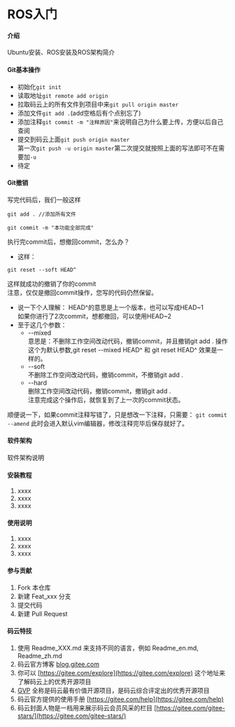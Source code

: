 # ROS入门

#### 介绍
Ubuntu安装、ROS安装及ROS架构简介

#### Git基本操作
+ 初始化`git init`
+ 读取地址`git remote add origin`
+ 拉取码云上的所有文件到项目中来`git pull origin master`
+ 添加文件`git add .`(add空格后有个点别忘了)
+ 添加注释`git commit -m "注释原因"`来说明自己为什么要上传，方便以后自己查阅
+ 提交到码云上面`git push origin master`  
  第一次`git push -u origin master`第二次提交就按照上面的写法即可不在需要加`-u`
+ 待定

#### Git撤销
写完代码后，我们一般这样
```
git add . //添加所有文件

git commit -m "本功能全部完成"
```
执行完commit后，想撤回commit，怎么办？

+ 这样：
```
git reset --soft HEAD^
```

这样就成功的撤销了你的commit  
注意，仅仅是撤回commit操作，您写的代码仍然保留。

+ 说一下个人理解：
HEAD^的意思是上一个版本，也可以写成HEAD~1  
如果你进行了2次commit，想都撤回，可以使用HEAD~2
+ 至于这几个参数：
  + --mixed  
    意思是：不删除工作空间改动代码，撤销commit，并且撤销git add . 操作  
    这个为默认参数,git reset --mixed HEAD^ 和 git reset HEAD^ 效果是一样的。
  + --soft  
    不删除工作空间改动代码，撤销commit，不撤销git add . 
  + --hard  
    删除工作空间改动代码，撤销commit，撤销git add .  
注意完成这个操作后，就恢复到了上一次的commit状态。

顺便说一下，如果commit注释写错了，只是想改一下注释，只需要：
`git commit --amend`
此时会进入默认vim编辑器，修改注释完毕后保存就好了。

#### 软件架构
软件架构说明


#### 安装教程

1.  xxxx
2.  xxxx
3.  xxxx

#### 使用说明

1.  xxxx
2.  xxxx
3.  xxxx

#### 参与贡献

1.  Fork 本仓库
2.  新建 Feat_xxx 分支
3.  提交代码
4.  新建 Pull Request


#### 码云特技

1.  使用 Readme\_XXX.md 来支持不同的语言，例如 Readme\_en.md, Readme\_zh.md
2.  码云官方博客 [blog.gitee.com](https://blog.gitee.com)
3.  你可以 [https://gitee.com/explore](https://gitee.com/explore) 这个地址来了解码云上的优秀开源项目
4.  [GVP](https://gitee.com/gvp) 全称是码云最有价值开源项目，是码云综合评定出的优秀开源项目
5.  码云官方提供的使用手册 [https://gitee.com/help](https://gitee.com/help)
6.  码云封面人物是一档用来展示码云会员风采的栏目 [https://gitee.com/gitee-stars/](https://gitee.com/gitee-stars/)
